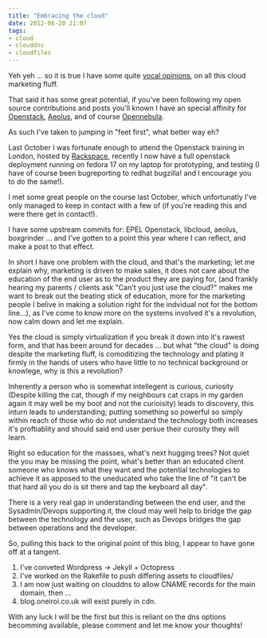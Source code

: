 ```yaml
---
title: "Embracing the cloud"
date: 2012-06-20 21:07
tags:
- cloud
- clouddns
- cloudfiles
---
```


Yeh yeh ... so it is true I have some quite [vocal opinions](https://blog.oneiroi.co.uk/hosting/cloud-hosting-my-views/), on all this cloud marketing fluff.

That said it has some great potential, if you've been following my open source contributions and posts you'll known I have an special affinity for [Openstack](https://openstack.org), [Aeolus](https://aeolusproject.org/), and of course [Opennebula](https://opennebula.org/).

As such I've taken to jumping in "feet first", what better way eh?

Last October I was fortunate enough to attend the Openstack training in London, hosted by [Rackspace](https://rackspace.com), recently I now have a full openstack deployment running on fedora 17 on my laptop for prototyping, and testing (I have of course been bugreporting to redhat bugzilla! and I encourage you to do the same!).

I met some great people on the course last October, which unfortunatly I've only managed to keep in contact with a few of (if you're reading this and were there get in contact!).

I have some upstream commits for: EPEL Openstack, libcloud, aeolus, boxgrinder ... and I've gotten to a point this year where I can reflect, and make a post to that effect.

In short I have one problem with the cloud, and that's the marketing; let me explain why, marketing is driven to make sales, it does not care about the education of the end user as to the product they are paying for, (and frankly hearing my parents / clients ask "Can't you just use the cloud?" makes me want to break out the beating stick of education, more for the marketing people I belive in making a solution right for the indvidual not for the bottom line...), as I've come to know more on the systems involved it's a revolution, now calm down and let me explain.

Yes the cloud is simply virtualization if you break it down into it's rawest form, and that has been around for decades ... but what "the cloud" is doing despite the marketing fluff, is comoditizing the technology and plating it firmly in the hands of users who have little to no technical background or knowlege, why is this a revolution? 

Inherently a person who is somewhat intellegent is curious, curiosity (Despite killing the cat, though if my neighbours cat craps in my garden again it may well be my boot and not the curioisity) leads to discovery, this inturn leads to understanding; putting something so powerful so simply within reach of those who do not understand the technology both increases it's proftiablity and should said end user persue their curosity they will learn.

Right so education for the massses, what's next hugging trees?
Not quiet the you may be missing the point, what's better than an educated client someone who knows what they want and the potential technologies to achieve it as apposed to the uneducated who take the line of "it can't be that hard all you do is sit there and tap the keyboard all day".

There is a very real gap in understanding between the end user, and the Sysadmin/Devops supporting it, the cloud may well help to bridge the gap between the technology and the user, such as Devops bridges the gap between operations and the developer.

So, pulling this back to the original point of this blog, I appear to have gone off at a tangent.

1. I've conveted Wordpress -> Jekyll + Octopress
2. I've worked on the Rakefile to push differing assets to cloudfiles/
3. I am now just waiting on clouddns to allow CNAME records for the main domain, then ...
4. blog.oneiroi.co.uk will exist purely in cdn.

With any luck I will be the first but this is reliant on the dns options becomming available, please comment and let me know your thoughts!


